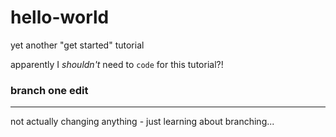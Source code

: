 # hello-world
yet another "get started" tutorial 

apparently I *shouldn't* need to `code` for this tutorial?!

### branch one edit
---
not actually changing anything - just learning about branching...
